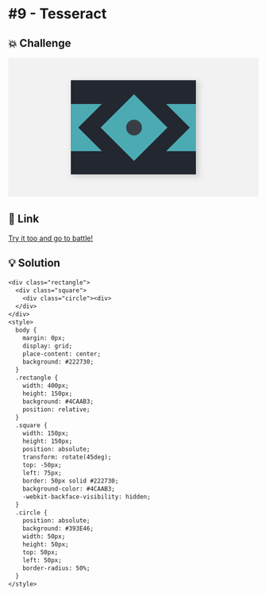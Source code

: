 # #9 - Tesseract

## 💥 Challenge
![Tesseract](img/09_Tesseract.png)

## 🔎 Link
[Try it too and go to battle!](https://cssbattle.dev/play/9)

## 💡 Solution
```
<div class="rectangle">
  <div class="square">
    <div class="circle"><div>
  </div>
</div>
<style>
  body {
    margin: 0px;
    display: grid;
    place-content: center;
    background: #222730;
  }
  .rectangle {
    width: 400px;
    height: 150px;
    background: #4CAAB3;
    position: relative;
  }
  .square {
    width: 150px;
    height: 150px;
    position: absolute;
    transform: rotate(45deg);
    top: -50px;
    left: 75px;
    border: 50px solid #222730;
    background-color: #4CAAB3;
    -webkit-backface-visibility: hidden;
  }
  .circle {
    position: absolute;
    background: #393E46;
    width: 50px;
    height: 50px;
    top: 50px;
    left: 50px;
    border-radius: 50%;
  }
</style>
```
